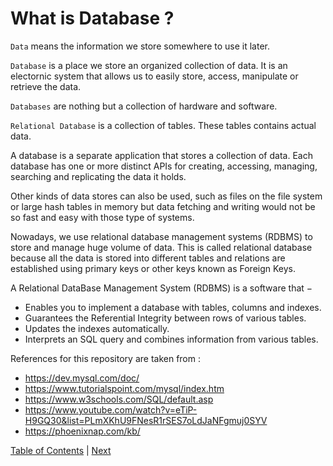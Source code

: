 # What is Database ?

`Data` means the information we store somewhere to use it later.

`Database` is a place we store an organized collection of data.
It is an electornic system that allows us to easily store, access, manipulate or retrieve the data.

`Databases` are nothing but a collection of hardware and software.

`Relational Database` is a collection of tables. These tables contains actual data.

A database is a separate application that stores a collection of data. Each database has one or more distinct APIs for creating, accessing, managing, searching and replicating the data it holds.

Other kinds of data stores can also be used, such as files on the file system or large hash tables in memory but data fetching and writing would not be so fast and easy with those type of systems.

Nowadays, we use relational database management systems (RDBMS) to store and manage huge volume of data. This is called relational database because all the data is stored into different tables and relations are established using primary keys or other keys known as Foreign Keys.

A Relational DataBase Management System (RDBMS) is a software that −

* Enables you to implement a database with tables, columns and indexes.
* Guarantees the Referential Integrity between rows of various tables.
* Updates the indexes automatically.
* Interprets an SQL query and combines information from various tables.


References for this repository are taken from :
* https://dev.mysql.com/doc/
* https://www.tutorialspoint.com/mysql/index.htm
* https://www.w3schools.com/SQL/default.asp
* https://www.youtube.com/watch?v=eTiP-H9GQ30&list=PLmXKhU9FNesR1rSES7oLdJaNFgmuj0SYV
* https://phoenixnap.com/kb/


[Table of Contents](/README.md) | [Next](/src/Chapter_1/datatypes.md)